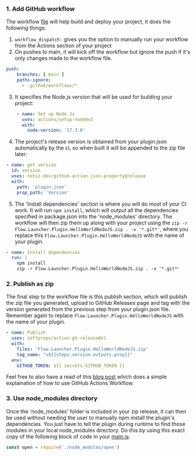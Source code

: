 ### 1. Add GitHub workflow
The workflow [file](https://github.com/Flow-Launcher/Flow.Launcher.Plugin.HelloWorldNodeJS/blob/main/.github/workflows/Publish%20Release.yml) will help build and deploy your project, it does the following things:
1. `workflow_dispatch:` gives you the option to manually run your workflow from the Actions section of your project
2. On pushes to main, it will kick off the workflow but ignore the push if it's only changes made to the workflow file.
```yml
push:
    branches: [ main ]
    paths-ignore: 
      - .github/workflows/*
```
3. It specifies the Node.js version that will be used for building your project:
```yml
    - name: Set up Node.Js
      uses: actions/setup-node@v2
      with:
        node-version: '17.3.0'
```
4. The project's release version is obtained from your plugin.json automatically by the ci, so when built it will be appended to the zip file later:
```yml
- name: get version
  id: version
  uses: notiz-dev/github-action-json-property@release
  with: 
    path: 'plugin.json'
    prop_path: 'Version'
```
5. The 'Install dependencies' section is where you will do most of your CI work. It will run `npm install`, which will output all the dependencies specified in package.json into the 'node_modules' directory. The workflow will then zip them up along with your project using the `zip -r Flow.Launcher.Plugin.HelloWorldNodeJS.zip . -x '*.git*'`, where you replace this `Flow.Launcher.Plugin.HelloWorldNodeJS` with the name of your plugin.
```yml
- name: Install dependencies
  run: |
    npm install
    zip -r Flow.Launcher.Plugin.HelloWorldNodeJS.zip . -x '*.git*'
```

### 2. Publish as zip
The final step to the workflow file is this publish section, which will publish the zip file you generated, upload to GitHub Releases page and tag with the version generated from the previous step from your plugin.json file. Remember again to replace `Flow.Launcher.Plugin.HelloWorldNodeJS` with the name of your plugin.
```yml
- name: Publish
  uses: softprops/action-gh-release@v1
  with:
    files: 'Flow.Launcher.Plugin.HelloWorldNodeJS.zip'
    tag_name: "v${{steps.version.outputs.prop}}"
  env:
    GITHUB_TOKEN: ${{ secrets.GITHUB_TOKEN }}
```

Feel free to also have a read of this [blog post](https://blog.ipswitch.com/how-to-build-your-first-github-actions-workflow) which does a simple explaination of how to use GitHub Actions Workflow.

### 3. Use node_modules directory
Once the 'node_modules' folder is included in your zip release, it can then be used without needing the user to manually npm install the plugin's dependencies. You just have to tell the plugin during runtime to find those modules in your local node_modules directory. Do this by using this exact copy of the following block of code in your [main.js](https://github.com/Flow-Launcher/Flow.Launcher.Plugin.HelloWorldNodeJS/blob/main/main.js):
```javascript
const open = require('./node_modules/open')
```
